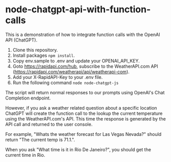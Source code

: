 # node-chatgpt-api-with-function-calls

This is a demonstration of how to integrate function calls with the OpenAI API (ChatGPT). 

1. Clone this repository. 
2. Install packages `npm install`. 
3. Copy env.sample to .env and update your OPENAI_API_KEY. 
4. Goto https://rapidapi.com/hub, subscribe to the WeatherAPI.com API (https://rapidapi.com/weatherapi/api/weatherapi-com).
5. Add your X-RapidAPI-Key to your .env file. 
6. Run the following command `node node-chatgpt-js`

The script will return normal responses to our prompts using OpenAI's Chat Completion endpoint.   

However, if you ask a weather related question about a specific location ChatGPT will create the function call to the lookup the current temperature using the WeatherAPI.com's API. This time the response is generated by the API call and returned to the user console.  

For example, "Whats the weather forecast for Las Vegas Nevada?" should return "The current temp is 71.1.".

When you ask "What time is it in Rio De Janeiro?", you should get the current time in Rio. 